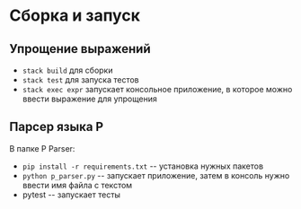 # Сборка и запуск

## Упрощение выражений

* `stack build` для сборки
* `stack test` для запуска тестов
* `stack exec expr` запускает консольное приложение, в которое можно ввести выражение для упрощения

## Парсер языка P

В папке P Parser:
* `pip install -r requirements.txt` -- установка нужных пакетов
* `python p_parser.py` -- запускает приложение, затем в консоль нужно ввести имя файла с текстом
* pytest -- запускает тесты
